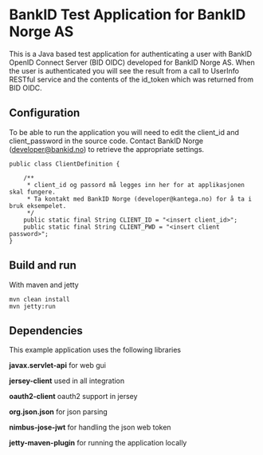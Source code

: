 # BankID Test Application for BankID Norge AS
This is a Java based test application for authenticating a user with BankID OpenID Connect Server (BID OIDC) developed for BankID Norge AS.
When the user is authenticated you will see the result from a call to UserInfo RESTful service and the contents of the id_token which was returned from BID OIDC.

## Configuration
To be able to run the application you will need to edit the client_id and client_password in the source code.
Contact BankID Norge (developer@bankid.no) to retrieve the appropriate settings.

```
public class ClientDefinition {

    /**
     * client_id og passord må legges inn her for at applikasjonen skal fungere.
     * Ta kontakt med BankID Norge (developer@kantega.no) for å ta i bruk eksempelet.
     */
    public static final String CLIENT_ID = "<insert client_id>";
    public static final String CLIENT_PWD = "<insert client password>";
}
```

## Build and run
With maven and jetty
```
mvn clean install
mvn jetty:run
```

## Dependencies
This example application uses the following libraries

**javax.servlet-api** for web gui

**jersey-client** used in all integration

**oauth2-client** oauth2 support in jersey

**org.json.json** for json parsing

**nimbus-jose-jwt** for handling the json web token

**jetty-maven-plugin** for running the application locally



